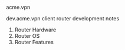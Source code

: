 acme.vpn

dev.acme.vpn client router development notes

1. Router Hardware
2. Router OS
3. Router Features
